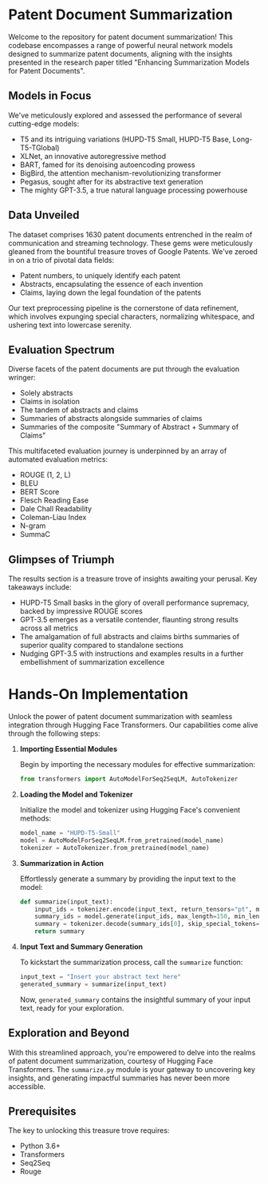 # Patent Document Summarization

Welcome to the repository for patent document summarization! This codebase encompasses a range of powerful neural network models designed to summarize patent documents, aligning with the insights presented in the research paper titled "Enhancing Summarization Models for Patent Documents".

## Models in Focus
We've meticulously explored and assessed the performance of several cutting-edge models:

- T5 and its intriguing variations (HUPD-T5 Small, HUPD-T5 Base, Long-T5-TGlobal)
- XLNet, an innovative autoregressive method
- BART, famed for its denoising autoencoding prowess
- BigBird, the attention mechanism-revolutionizing transformer
- Pegasus, sought after for its abstractive text generation
- The mighty GPT-3.5, a true natural language processing powerhouse

## Data Unveiled

The dataset comprises 1630 patent documents entrenched in the realm of communication and streaming technology. These gems were meticulously gleaned from the bountiful treasure troves of Google Patents. We've zeroed in on a trio of pivotal data fields:

- Patent numbers, to uniquely identify each patent
- Abstracts, encapsulating the essence of each invention
- Claims, laying down the legal foundation of the patents

Our text preprocessing pipeline is the cornerstone of data refinement, which involves expunging special characters, normalizing whitespace, and ushering text into lowercase serenity.

## Evaluation Spectrum

Diverse facets of the patent documents are put through the evaluation wringer:

- Solely abstracts
- Claims in isolation
- The tandem of abstracts and claims
- Summaries of abstracts alongside summaries of claims
- Summaries of the composite "Summary of Abstract + Summary of Claims"

This multifaceted evaluation journey is underpinned by an array of automated evaluation metrics:

- ROUGE (1, 2, L)
- BLEU
- BERT Score
- Flesch Reading Ease
- Dale Chall Readability
- Coleman-Liau Index
- N-gram
- SummaC

## Glimpses of Triumph

The results section is a treasure trove of insights awaiting your perusal. Key takeaways include:

- HUPD-T5 Small basks in the glory of overall performance supremacy, backed by impressive ROUGE scores
- GPT-3.5 emerges as a versatile contender, flaunting strong results across all metrics
- The amalgamation of full abstracts and claims births summaries of superior quality compared to standalone sections
- Nudging GPT-3.5 with instructions and examples results in a further embellishment of summarization excellence

# Hands-On Implementation

Unlock the power of patent document summarization with seamless integration through Hugging Face Transformers. Our capabilities come alive through the following steps:

1. **Importing Essential Modules**

   Begin by importing the necessary modules for effective summarization:

   ```python
   from transformers import AutoModelForSeq2SeqLM, AutoTokenizer
   ```

2. **Loading the Model and Tokenizer**

   Initialize the model and tokenizer using Hugging Face's convenient methods:

   ```python
   model_name = "HUPD-T5-Small"
   model = AutoModelForSeq2SeqLM.from_pretrained(model_name)
   tokenizer = AutoTokenizer.from_pretrained(model_name)
   ```

3. **Summarization in Action**

   Effortlessly generate a summary by providing the input text to the model:

   ```python
   def summarize(input_text):
       input_ids = tokenizer.encode(input_text, return_tensors="pt", max_length=1024, truncation=True)
       summary_ids = model.generate(input_ids, max_length=150, min_length=50, length_penalty=2.0, num_beams=4, early_stopping=True)
       summary = tokenizer.decode(summary_ids[0], skip_special_tokens=True)
       return summary
   ```

4. **Input Text and Summary Generation**

   To kickstart the summarization process, call the `summarize` function:

   ```python
   input_text = "Insert your abstract text here"
   generated_summary = summarize(input_text)
   ```

   Now, `generated_summary` contains the insightful summary of your input text, ready for your exploration.

## Exploration and Beyond

With this streamlined approach, you're empowered to delve into the realms of patent document summarization, courtesy of Hugging Face Transformers. The `summarize.py` module is your gateway to uncovering key insights, and generating impactful summaries has never been more accessible.



## Prerequisites

The key to unlocking this treasure trove requires:

- Python 3.6+
- Transformers
- Seq2Seq
- Rouge
